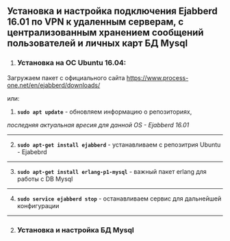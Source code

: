 <h2>Установка и настройка подключения Ejabberd 16.01 по VPN к удаленным серверам, с централизованным хранением сообщений пользователей и личных карт БД Mysql</h2>


1) <h3>Установка на ОС Ubuntu 16.04:</h3>

Загружаем пакет с официального сайта https://www.process-one.net/en/ejabberd/downloads/

или:

1) **`sudo apt update`**  - обновляем информацию о репозиториях, 

<i>последняя актуальная вресия для данной OS - Ejabberd 16.01</i>

---
2) **`sudo apt-get install ejabberd`** - устанавливаем с репозитрия Ubuntu - Ejabebrd
---
3) **`sudo apt-get install erlang-p1-mysql`** - важный пакет erlang для работы с DB Mysql
---
4) **`sudo service ejabberd stop`** - останавливаем сервис для дальнейшей конфигурации
---

2) <h3>Установка и настройка БД Mysql</h3>
